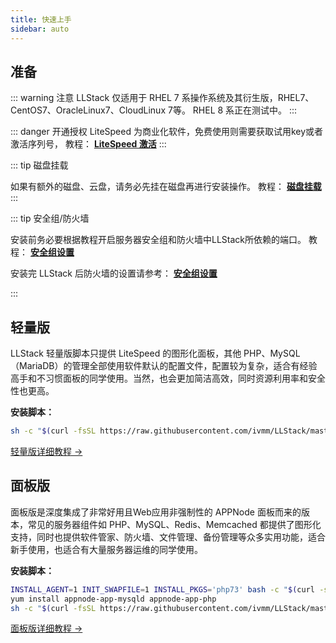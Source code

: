 ```yaml
---
title: 快速上手
sidebar: auto
---
```


## 准备

::: warning 注意
LLStack 仅适用于 RHEL 7 系操作系统及其衍生版，RHEL7、CentOS7、OracleLinux7、CloudLinux 7等。
RHEL 8 系正在测试中。
:::

::: danger 开通授权
LiteSpeed 为商业化软件，免费使用则需要获取试用key或者激活序列号， 教程： [**LiteSpeed 激活**](/zh/LiteSpeed/Activation.html#)
:::

::: tip 磁盘挂载

如果有额外的磁盘、云盘，请务必先挂在磁盘再进行安装操作。 教程： [**磁盘挂载**](/zh/others/fdisk.html)
:::

::: tip 安全组/防火墙

安装前务必要根据教程开启服务器安全组和防火墙中LLStack所依赖的端口。 教程： [**安全组设置**](/zh/others/Security-group.html)

安装完 LLStack 后防火墙的设置请参考： [**安全组设置**](/zh/others/firewall.html)

:::

## 轻量版

LLStack 轻量版脚本只提供 LiteSpeed 的图形化面板，其他 PHP、MySQL（MariaDB）的管理全部使用软件默认的配置文件，配置较为复杂，适合有经验高手和不习惯面板的同学使用。当然，也会更加简洁高效，同时资源利用率和安全性也更高。

**安装脚本：**

```bash
sh -c "$(curl -fsSL https://raw.githubusercontent.com/ivmm/LLStack/master/install.sh)" 2>&1 | tee llstack-all.log
```

<p class="action"><a href="/zh/Lite/" class="hero nav-link action-button">轻量版详细教程 →</a></p>

## 面板版

面板版是深度集成了非常好用且Web应用非强制性的 APPNode 面板而来的版本，常见的服务器组件如 PHP、MySQL、Redis、Memcached 都提供了图形化支持，同时也提供软件管家、防火墙、文件管理、备份管理等众多实用功能，适合新手使用，也适合有大量服务器运维的同学使用。

**安装脚本：**

```bash
INSTALL_AGENT=1 INIT_SWAPFILE=1 INSTALL_PKGS='php73' bash -c "$(curl -sS http://dl.appnode.com/install.sh)"
yum install appnode-app-mysqld appnode-app-php
sh -c "$(curl -fsSL https://raw.githubusercontent.com/ivmm/LLStack/master/install-appnode.sh)" 2>&1 | tee llstack-all.log
```

<p class="action"><a href="/zh/panel/" class="hero nav-link action-button">面板版详细教程 →</a></p>